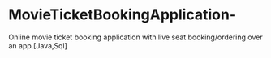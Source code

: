 # MovieTicketBookingApplication-
Online movie ticket booking application with live seat booking/ordering over an app.[Java,Sql] 

